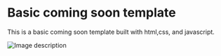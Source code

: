 # Basic coming soon template
This is a basic coming soon template built with html,css, and javascript.

![Image description](/basic.png)